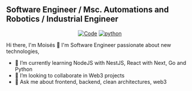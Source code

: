 ## Software Engineer / Msc. Automations and Robotics / Industrial Engineer

<p align="center">
    <a href="https://github.com/macgbluedev?tab=repositories" target="_blank"><img alt="Code" src="https://img.shields.io/badge/-code-000000?style=flat-square&logo=Plex&logoColor=white"></a>
    <a href="https://github.com/macgbluedev?tab=repositories&language=python" target="_blank"><img alt="python" src="https://img.shields.io/badge/-python-3776AB?style=flat-square&logo=Python&logoColor=white"></a>
</p>

Hi there, I'm Moisés 👋
I'm Software Engineer passionate about new technologies,

- 🌱 I’m currently learning NodeJS with NestJS, React with Next, Go and Python
- 👯 I’m looking to collaborate in Web3 projects
- 💬 Ask me about frontend, backend, clean architectures, web3
